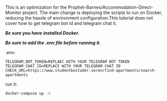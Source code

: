 This is an optimization for the Prophet-Barnes/Accommodation-Direct-Monitor project. The main change is deploying the scripts to run on Docker, reducing the hassle of environment configuration.This tutorial does not cover how to get telegram bot id and telegram chat it.

***Be sure you have installed Docker.***

***Be sure to add the .env file before running it.***

.env:
```dotenv
TELEGRAM_BOT_TOKEN=REPLAEC WITH YOUR TELEGRAM BOT TOKEN
TELEGRAM_CHAT_ID=REPLACE WITH YOUR TELEGRAM CHAT ID
CHECK_URL=https://www.studentbostader.se/en/find-apartments/search-apartments
```
run it:
```bash
docker-compose up -d

```
